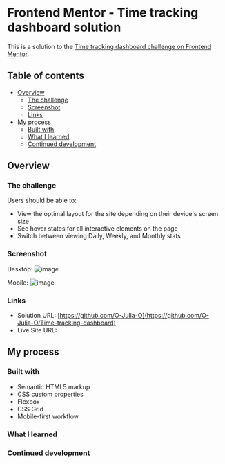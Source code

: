 # Frontend Mentor - Time tracking dashboard solution

This is a solution to the [Time tracking dashboard challenge on Frontend Mentor](https://www.frontendmentor.io/challenges/time-tracking-dashboard-UIQ7167Jw). 

## Table of contents

- [Overview](#overview)
  - [The challenge](#the-challenge)
  - [Screenshot](#screenshot)
  - [Links](#links)
- [My process](#my-process)
  - [Built with](#built-with)
  - [What I learned](#what-i-learned)
  - [Continued development](#continued-development)

## Overview

### The challenge

Users should be able to:

- View the optimal layout for the site depending on their device's screen size
- See hover states for all interactive elements on the page
- Switch between viewing Daily, Weekly, and Monthly stats

### Screenshot
Desktop:
![image](https://github.com/user-attachments/assets/f870c070-f599-46b7-adb6-2a4a7e1abddd)

Mobile: 
![image](https://github.com/user-attachments/assets/8f988fdb-73ed-447a-b49d-c8aab778df93)

### Links

- Solution URL: [https://github.com/O-Julia-O](https://github.com/O-Julia-O/Time-tracking-dashboard)
- Live Site URL: 

## My process

### Built with

- Semantic HTML5 markup
- CSS custom properties
- Flexbox
- CSS Grid
- Mobile-first workflow

### What I learned


### Continued development

